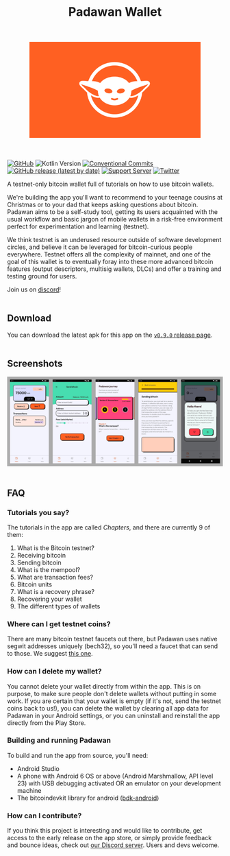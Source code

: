<div align="center" >
  <h1>Padawan Wallet</h1>
  <br/>
  <br/>
  <img src="./images/logo.png" alt="Logo 1.0.0" width="400">
</div>
<br/>
<br/>

[![GitHub](https://img.shields.io/github/license/thunderbiscuit/padawan-wallet?color=brightgreen)](https://github.com/thunderbiscuit/padawan-wallet/blob/master/LICENSE) 
![Kotlin Version](https://img.shields.io/badge/kotlin-v1.8.0-orange) 
[![Conventional Commits](https://img.shields.io/badge/conventional%20commits-1.0.0-yellow.svg)](https://conventionalcommits.org) 
[![GitHub release (latest by date)](https://img.shields.io/github/v/release/thunderbiscuit/padawan-wallet)](https://github.com/thunderbiscuit/padawan-wallet/releases) 
[![Support Server](https://img.shields.io/badge/discord-chat-7289da?label=Discord&logo=Discord&colorB=7289da&style=flat)](https://discord.gg/hbMszDMP3X) 
[![Twitter](https://img.shields.io/badge/twitter-%40padawanwallet-b8bb26)](https://twitter.com/padawanwallet)

A testnet-only bitcoin wallet full of tutorials on how to use bitcoin wallets.

We're building the app you'll want to recommend to your teenage cousins at Christmas or to your dad that keeps asking questions about bitcoin. Padawan aims to be a self-study tool, getting its users acquainted with the usual workflow and basic jargon of mobile wallets in a risk-free environment perfect for experimentation and learning (testnet).

We think testnet is an underused resource outside of software development circles, and believe it can be leveraged for bitcoin-curious people everywhere. Testnet offers all the complexity of mainnet, and one of the goal of this wallet is to eventually foray into these more advanced bitcoin features (output descriptors, multisig wallets, DLCs) and offer a training and testing ground for users.

Join us on [discord](https://discord.gg/hbMszDMP3X)!  
<br/>

## Download
You can download the latest apk for this app on the [`v0.9.0` release page](https://github.com/thunderbiscuit/padawan-wallet/releases/tag/v0.9.0).  
<br/>

## Screenshots
<div align="center">
  <img src="./images/screenshots.jpg" alt="" width="900">
</div>
<br />

## FAQ
### Tutorials you say?
The tutorials in the app are called _Chapters_, and there are currently 9 of them:

1. What is the Bitcoin testnet?  
2. Receiving bitcoin
3. Sending bitcoin
4. What is the mempool?
5. What are transaction fees?
6. Bitcoin units
7. What is a recovery phrase?
8. Recovering your wallet
9. The different types of wallets

### Where can I get testnet coins?
There are many bitcoin testnet faucets out there, but Padawan uses native segwit addresses uniquely (bech32), so you'll need a faucet that can send to those. We suggest [this one](https://testnet-faucet.mempool.co/).

### How can I delete my wallet?
You cannot delete your wallet directly from within the app. This is on purpose, to make sure people don't delete wallets without putting in some work. If you are certain that your wallet is empty (if it's not, send the testnet coins back to us!), you can delete the wallet by clearing all app data for Padawan in your Android settings, or you can uninstall and reinstall the app directly from the Play Store. 

### Building and running Padawan
To build and run the app from source, you'll need:
- Android Studio
- A phone with Android 6 OS or above (Android Marshmallow, API level 23) with USB debugging activated OR an emulator on your development machine
- The bitcoindevkit library for android ([bdk-android](https://github.com/bitcoindevkit/bdk-ffi))

### How can I contribute?
If you think this project is interesting and would like to contribute, get access to the early release on the app store, or simply provide feedback and bounce ideas, check out [our Discord server](https://discord.gg/hbMszDMP3X). Users and devs welcome.
